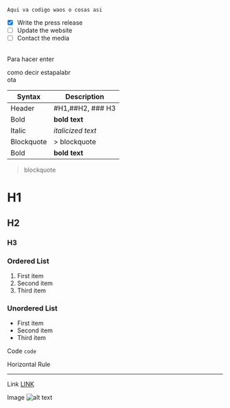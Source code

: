 ```
Aqui va codigo waos o cosas asi
```

- [x] Write the press release
- [ ] Update the website
- [ ] Contact the media

<br> Para hacer enter

como decir estapalabr<br>ota

| Syntax | Description |
| ----------- | ----------- |
| Header | #H1,##H2, ### H3 |
| Bold | **bold text** |
| Italic | *italicized text* |
| Blockquote | > blockquote |
| Bold | **bold text** |

> blockquote

# H1
## H2
### H3 

### Ordered List
1. First item
2. Second item
3. Third item
### Unordered List	
- First item
- Second item
- Third item

Code	`code`

Horizontal Rule

---

Link	[LINK](https://www.example.com)

Image	![alt text](image.jpg)
